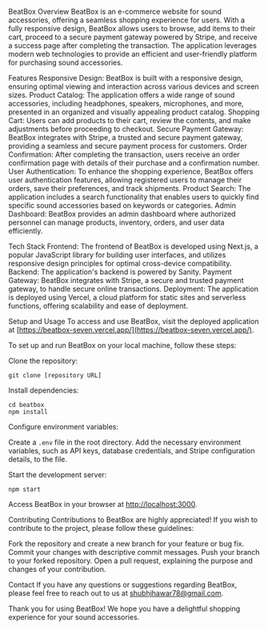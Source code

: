 BeatBox
Overview
BeatBox is an e-commerce website for sound accessories, offering a seamless shopping experience for users. With a fully responsive design, BeatBox allows users to browse, add items to their cart, proceed to a secure payment gateway powered by Stripe, and receive a success page after completing the transaction. The application leverages modern web technologies to provide an efficient and user-friendly platform for purchasing sound accessories.

Features
Responsive Design: BeatBox is built with a responsive design, ensuring optimal viewing and interaction across various devices and screen sizes.
Product Catalog: The application offers a wide range of sound accessories, including headphones, speakers, microphones, and more, presented in an organized and visually appealing product catalog.
Shopping Cart: Users can add products to their cart, review the contents, and make adjustments before proceeding to checkout.
Secure Payment Gateway: BeatBox integrates with Stripe, a trusted and secure payment gateway, providing a seamless and secure payment process for customers.
Order Confirmation: After completing the transaction, users receive an order confirmation page with details of their purchase and a confirmation number.
User Authentication: To enhance the shopping experience, BeatBox offers user authentication features, allowing registered users to manage their orders, save their preferences, and track shipments.
Product Search: The application includes a search functionality that enables users to quickly find specific sound accessories based on keywords or categories.
Admin Dashboard: BeatBox provides an admin dashboard where authorized personnel can manage products, inventory, orders, and user data efficiently.

Tech Stack
Frontend: The frontend of BeatBox is developed using Next.js, a popular JavaScript library for building user interfaces, and utilizes responsive design principles for optimal cross-device compatibility.
Backend: The application's backend is powered by Sanity.
Payment Gateway: BeatBox integrates with Stripe, a secure and trusted payment gateway, to handle secure online transactions.
Deployment: The application is deployed using Vercel, a cloud platform for static sites and serverless functions, offering scalability and ease of deployment.

Setup and Usage
To access and use BeatBox, visit the deployed application at [https://beatbox-seven.vercel.app/](https://beatbox-seven.vercel.app/).

To set up and run BeatBox on your local machine, follow these steps:

Clone the repository:

```
git clone [repository URL]
```

Install dependencies:

```
cd beatbox
npm install
```

Configure environment variables:

Create a `.env` file in the root directory.
Add the necessary environment variables, such as API keys, database credentials, and Stripe configuration details, to the file.

Start the development server:

```
npm start
```

Access BeatBox in your browser at [http://localhost:3000](http://localhost:3000).

Contributing
Contributions to BeatBox are highly appreciated! If you wish to contribute to the project, please follow these guidelines:

Fork the repository and create a new branch for your feature or bug fix.
Commit your changes with descriptive commit messages.
Push your branch to your forked repository.
Open a pull request, explaining the purpose and changes of your contribution.

Contact
If you have any questions or suggestions regarding BeatBox, please feel free to reach out to us at shubhjhawar78@gmail.com.

Thank you for using BeatBox! We hope you have a delightful shopping experience for your sound accessories.

